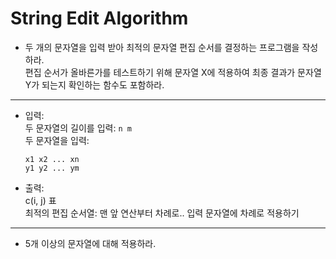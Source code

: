 # String Edit Algorithm
- 두 개의 문자열을 입력 받아 최적의 문자열 편집 순서를 결정하는 프로그램을 작성하라.  
편집 순서가 올바른가를 테스트하기 위해 문자열 X에 적용하여 최종 결과가 문자열 Y가 되는지 확인하는 함수도 포함하라.

---
- 입력:  
두 문자열의 길이를 입력: ``` n m ```  
두 문자열을 입력:  
    ```
    x1 x2 ... xn
    y1 y2 ... ym
    ```
- 출력:  
c(i, j) 표  
최적의 편집 순서열: 맨 앞 연산부터 차례로..
입력 문자열에 차례로 적용하기

---
- 5개 이상의 문자열에 대해 적용하라.